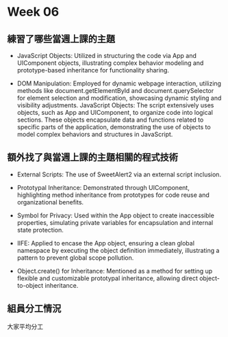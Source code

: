 # Week 06


## 練習了哪些當週上課的主題
* JavaScript Objects: Utilized in structuring the code via App and UIComponent objects, illustrating complex behavior modeling and prototype-based inheritance for functionality sharing.

* DOM Manipulation: Employed for dynamic webpage interaction, utilizing methods like document.getElementById and document.querySelector for element selection and modification, showcasing dynamic styling and visibility adjustments.
JavaScript Objects: The script extensively uses objects, such as App and UIComponent, to organize code into logical sections. These objects encapsulate data and functions related to specific parts of the application, demonstrating the use of objects to model complex behaviors and structures in JavaScript.


## 額外找了與當週上課的主題相關的程式技術
* External Scripts: The use of SweetAlert2 via an external script inclusion.

* Prototypal Inheritance: Demonstrated through UIComponent, highlighting method inheritance from prototypes for code reuse and organizational benefits.

* Symbol for Privacy: Used within the App object to create inaccessible properties, simulating private variables for encapsulation and internal state protection.

* IIFE: Applied to encase the App object, ensuring a clean global namespace by executing the object definition immediately, illustrating a pattern to prevent global scope pollution.

* Object.create() for Inheritance: Mentioned as a method for setting up flexible and customizable prototypal inheritance, allowing direct object-to-object inheritance.

## 組員分工情況
大家平均分工
